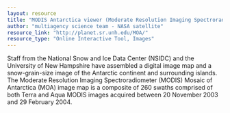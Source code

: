 ```yaml
---
layout: resource
title: "MODIS Antarctica viewer (Moderate Resolution Imaging Spectroradiometer) "
author: "multiagency science team - NASA satellite"
resource_link: "http://planet.sr.unh.edu/MOA/"
resource_type: "Online Interactive Tool, Images"
---
```


Staff from the National Snow and Ice Data Center (NSIDC) and the University of New Hampshire have assembled a digital image map and a snow-grain-size image of the Antarctic continent and surrounding islands. The Moderate Resolution Imaging Spectroradiometer (MODIS) Mosaic of Antarctica (MOA) image map is a composite of 260 swaths comprised of both Terra and Aqua MODIS images acquired between 20 November 2003 and 29 February 2004.
